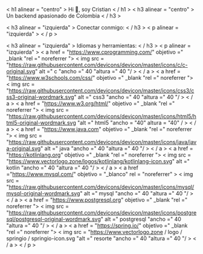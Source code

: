 < h1 alinear = "centro" > Hi 👋, soy Cristian < / h1 >
< h3 alinear = "centro" > Un backend apasionado de Colombia < / h3 >

< h3 alinear = "izquierda" > Conectar conmigo: < / h3 >
< p alinear = "izquierda" >
< / p >

< h3 alinear = "izquierda" > Idiomas y herramientas: < / h3 >
< p alinear = "izquierda" > < a href = "https://www.cprogramming.com/" objetivo =" _blank "rel =" noreferrer "> < img src = "https://raw.githubusercontent.com/devicons/devicon/master/icons/c/c-original.svg" alt =" c "ancho =" 40 "altura =" 40 "/ > < / a > < a href = "https://www.w3schools.com/css/" objetivo =" _blank "rel =" noreferrer "> < img src = "https://raw.githubusercontent.com/devicons/devicon/master/icons/css3/css3-original-wordmark.svg" alt =" css3 "ancho =" 40 "altura =" 40 "/ > < / a > < a href = "https://www.w3.org/html/" objetivo =" _blank "rel =" noreferrer "> < img src = "https://raw.githubusercontent.com/devicons/devicon/master/icons/html5/html5-original-wordmark.svg "alt =" html5 "ancho = "40" altura = "40" / > < / a > < a href = "https://www.java.com" objetivo =" _blank "rel =" noreferrer "> < img src = "https://raw.githubusercontent.com/devicons/devicon/master/icons/java/java-original.svg" alt =" java "ancho =" 40 "altura =" 40 "/ > < / a > < a href = "https://kotlinlang.org" objetivo =" _blank "rel =" noreferrer "> < img src = "https://www.vectorlogo.zone/logos/kotlinlang/kotlinlang-icon.svg" alt =" kotlin "ancho =" 40 "altura =" 40 "/ > < / a > < a href ="https://www.mysql.com/" objetivo = "_blanco" rel = "noreferrer" > < img src = "https://raw.githubusercontent.com/devicons/devicon/master/icons/mysql/mysql-original-wordmark.svg" alt =" mysql "ancho =" 40 "altura =" 40 "/ > < / a > < a href = "https://www.postgresql.org" objetivo =" _blank "rel =" noreferrer "> < img src = "https://raw.githubusercontent.com/devicons/devicon/master/icons/postgresql/postgresql-original-wordmark.svg" alt =" postgresql "ancho =" 40 "altura =" 40 "/ > < / a > < a href = "https://spring.io/" objetivo =" _blank "rel =" noreferrer "> < img src = "https://www.vectorlogo.zone / logo / springio / springio-icon.svg "alt =" resorte "ancho =" 40 "altura =" 40 "/ > < / a > < / p >

